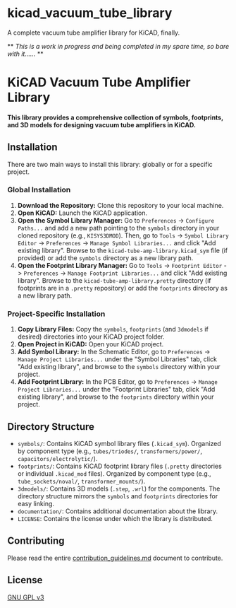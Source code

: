 # kicad_vacuum_tube_library
A complete vacuum tube amplifier library for KiCAD, finally.

** _This is a work in progress and being completed in my spare time, so bare with it......_ **

# KiCAD Vacuum Tube Amplifier Library

#### This library provides a comprehensive collection of symbols, footprints, and 3D models for designing vacuum tube amplifiers in KiCAD.

## Installation

There are two main ways to install this library: globally or for a specific project.

### Global Installation

1.  **Download the Repository:** Clone this repository to your local machine.
2.  **Open KiCAD:** Launch the KiCAD application.
3.  **Open the Symbol Library Manager:** Go to `Preferences` -> `Configure Paths...` and add a new path pointing to the `symbols` directory in your cloned repository (e.g., `KISYS3DMOD`). Then, go to `Tools` -> `Symbol Library Editor` -> `Preferences` -> `Manage Symbol Libraries...` and click "Add existing library". Browse to the `kicad-tube-amp-library.kicad_sym` file (if provided) or add the `symbols` directory as a new library path.
4.  **Open the Footprint Library Manager:** Go to `Tools` -> `Footprint Editor` -> `Preferences` -> `Manage Footprint Libraries...` and click "Add existing library". Browse to the `kicad-tube-amp-library.pretty` directory (if footprints are in a `.pretty` repository) or add the `footprints` directory as a new library path.

### Project-Specific Installation

1.  **Copy Library Files:** Copy the `symbols`, `footprints` (and `3dmodels` if desired) directories into your KiCAD project folder.
2.  **Open Project in KiCAD:** Open your KiCAD project.
3.  **Add Symbol Library:** In the Schematic Editor, go to `Preferences` -> `Manage Project Libraries...` under the "Symbol Libraries" tab, click "Add existing library", and browse to the `symbols` directory within your project.
4.  **Add Footprint Library:** In the PCB Editor, go to `Preferences` -> `Manage Project Libraries...` under the "Footprint Libraries" tab, click "Add existing library", and browse to the `footprints` directory within your project.

## Directory Structure

* `symbols/`: Contains KiCAD symbol library files (`.kicad_sym`). Organized by component type (e.g., `tubes/triodes/`, `transformers/power/`, `capacitors/electrolytic/`).
* `footprints/`: Contains KiCAD footprint library files (`.pretty` directories or individual `.kicad_mod` files). Organized by component type (e.g., `tube_sockets/noval/`, `transformer_mounts/`).
* `3dmodels/`: Contains 3D models (`.step`, `.wrl`) for the components. The directory structure mirrors the `symbols` and `footprints` directories for easy linking.
* `documentation/`: Contains additional documentation about the library.
* `LICENSE`: Contains the license under which the library is distributed.

## Contributing

Please read the entire [contribution_guidelines.md](./documentation/contribution_guidelines.md) document to contribute.


## License

[GNU GPL v3](./LICENSE)
